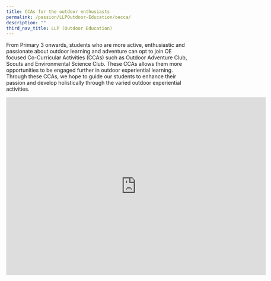 ```yaml
---
title: CCAs for the outdoor enthusiasts
permalink: /passion/LLPOutdoor-Education/oecca/
description: ""
third_nav_title: LLP (Outdoor Education)
---
```

From Primary 3 onwards, students who are more active, enthusiastic and passionate about outdoor learning and adventure can opt to join OE focused Co-Curricular Activities (CCAs) such as Outdoor Adventure Club, Scouts and Environmental Science Club. These CCAs allows them more opportunities to be engaged further in outdoor experiential learning. Through these CCAs, we hope to guide our students to enhance their passion and develop holistically through the varied outdoor experiential activities.

<iframe allowfullscreen="true" height="480" width="700" frameborder="0" src="https://docs.google.com/presentation/d/e/2PACX-1vQ3vza0dtBC87i-O9vTSv8li6hcUyiyFBIW2LanygS7ZIUg-Dkn2JCK_L3-e0P3pB6T8JA94bADsZ-8/embed?start=true&amp;loop=true&amp;delayms=3000"></iframe>